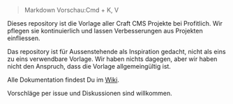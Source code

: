 > Markdown Vorschau:Cmd + K, V

Dieses repository ist die Vorlage aller Craft CMS Projekte bei Profitlich. Wir pflegen sie kontinuierlich und lassen Verbesserungen aus Projekten einfliessen.

Das repository ist für Aussenstehende als Inspiration gedacht, nicht als eins zu eins verwendbare Vorlage. Wir haben nichts dagegen, aber wir haben nicht den Anspruch, dass die Vorlage allgemeingültig ist.

Alle Dokumentation findest Du im [Wiki](https://github.com/profitlich-ch/profitlich-vorlage.ch/wiki).

Vorschläge per issue und Diskussionen sind willkommen.